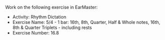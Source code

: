 Work on the following exercise in EarMaster:
- Activity: Rhythm Dictation
- Exercise Name: 5/4 - 1 bar: 16th, 8th, Quarter, Half & Whole notes, 16th, 8th & Quarter Triplets - including rests
- Exercise Number: 16.8
